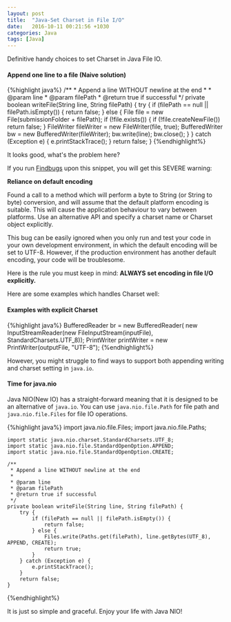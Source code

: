 ```yaml
---
layout: post
title:  "Java-Set Charset in File I/O"
date:   2016-10-11 00:21:56 +1030
categories: Java
tags: [Java]
---
```

Definitive handy choices to set Charset in Java File IO.
<!--summary break-->

#### Append one line to a file (Naive solution)
{%highlight java%}
    /**
     * Append a line WITHOUT newline at the end
     *
     * @param line
     * @param filePath
     * @return true if successful
     */
    private boolean writeFile(String line, String filePath) {
        try {
            if (filePath == null || filePath.isEmpty()) {
                return false;
            } else {
                File file = new File(submissionFolder + filePath);
                if (!file.exists()) {
                    if (!file.createNewFile()) return false;
                }
                FileWriter fileWriter = new FileWriter(file, true);
                BufferedWriter bw = new BufferedWriter(fileWriter);
                bw.write(line);
                bw.close();
            }
        } catch (Exception e) {
            e.printStackTrace();
        }
        return false;
    }
{%endhighlight%}

It looks good, what's the problem here?

If you run [Findbugs](http://findbugs.sourceforge.net/) upon this snippet, you will get this SEVERE warning:

**Reliance on default encoding**

Found a call to a method which will perform a byte to String (or String to byte) conversion, and will assume that the default platform encoding is suitable. This will cause the application behaviour to vary between platforms. Use an alternative API and specify a charset name or Charset object explicitly.

This bug can be easily ignored when you only run and test your code in your own development environment, in which the default encoding will be set to UTF-8. However, if the production environment has another default encoding, your code will be troublesome.

Here is the rule you must keep in mind:
**ALWAYS set encoding in file I/O explicitly.**

Here are some examples which handles Charset well:

#### Examples with explicit Charset
{%highlight java%}
    BufferedReader br = new BufferedReader(
                    new InputStreamReader(new FileInputStream(inputFile), StandardCharsets.UTF_8));
    PrintWriter printWriter = new PrintWriter(outputFile, "UTF-8");
{%endhighlight%}

However, you might struggle to find ways to support both appending writing and charset setting in `java.io`.

#### Time for java.nio
Java NIO(New IO) has a straight-forward meaning that it is designed to be an alternative of `java.io`. You can use `java.nio.file.Path` for file path and `java.nio.file.Files` for file IO operations.

{%highlight java%}
    import java.nio.file.Files;
    import java.nio.file.Paths;

    import static java.nio.charset.StandardCharsets.UTF_8;
    import static java.nio.file.StandardOpenOption.APPEND;
    import static java.nio.file.StandardOpenOption.CREATE;

    /**
     * Append a line WITHOUT newline at the end
     *
     * @param line
     * @param filePath
     * @return true if successful
     */
    private boolean writeFile(String line, String filePath) {
        try {
            if (filePath == null || filePath.isEmpty()) {
                return false;
            } else {
                Files.write(Paths.get(filePath), line.getBytes(UTF_8), APPEND, CREATE);
                return true;
            }
        } catch (Exception e) {
            e.printStackTrace();
        }
        return false;
    }
    
{%endhighlight%}


It is just so simple and graceful. Enjoy your life with Java NIO!
